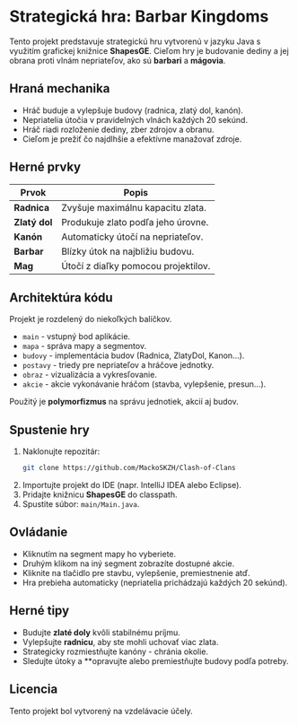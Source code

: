 # Strategická hra: Barbar Kingdoms

Tento projekt predstavuje strategickú hru vytvorenú v 
jazyku Java s využitím grafickej knižnice **ShapesGE**. 
Cieľom hry je budovanie dediny a jej obrana proti vlnám nepriateľov, ako sú **barbari** a **mágovia**.

## Hraná mechanika

- Hráč buduje a vylepšuje budovy (radnica, zlatý dol, kanón).
- Nepriatelia útočia v pravidelných vlnách každých 20 sekúnd.
- Hráč riadi rozloženie dediny, zber zdrojov a obranu.
- Cieľom je prežiť čo najdlhšie a efektívne manažovať zdroje.

## Herné prvky

| Prvok         | Popis                               |
|---------------|-------------------------------------|
| **Radnica**   | Zvyšuje maximálnu kapacitu zlata.   |
| **Zlatý dol** | Produkuje zlato podľa jeho úrovne.  |
| **Kanón**     | Automaticky útočí na nepriateľov.   |
| **Barbar**    | Blízky útok na najbližiu budovu.    |
| **Mag**       | Útočí z diaľky pomocou projektilov. |

## Architektúra kódu

Projekt je rozdelený do niekoľkých balíčkov.

- `main` - vstupný bod aplikácie.
- `mapa` - správa mapy a segmentov.
- `budovy` - implementácia budov (Radnica, ZlatyDol, Kanon...).
- `postavy` - triedy pre nepriateľov a hráčove jednotky.
- `obraz` - vizualizácia a vykresľovanie.
- `akcie` - akcie vykonávanie hráčom (stavba, vylepšenie, presun...).

Použitý je **polymorfizmus** na správu jednotiek, akcií aj budov.

## Spustenie hry

1. Naklonujte repozitár:
   ```bash
   git clone https://github.com/MackoSKZH/Clash-of-Clans

2. Importujte projekt do IDE (napr. IntelliJ IDEA alebo Eclipse).
3. Pridajte knižnicu **ShapesGE** do classpath.
4. Spustite súbor: `main/Main.java`.

## Ovládanie

- Kliknutím na segment mapy ho vyberiete.
- Druhým klikom na iný segment zobrazíte dostupné akcie.
- Kliknite na tlačidlo pre stavbu, vylepšenie, premiestnenie atď.
- Hra prebieha automaticky (nepriatelia prichádzajú každých 20 sekúnd).

## Herné tipy

- Budujte **zlaté doly** kvôli stabilnému príjmu.
- Vylepšujte **radnicu**, aby ste mohli uchovať viac zlata.
- Strategicky rozmiestňujte kanóny - chránia okolie.
- Sledujte útoky a **opravujte alebo premiestňujte budovy podľa potreby.

## Licencia

Tento projekt bol vytvorený na vzdelávacie účely.
